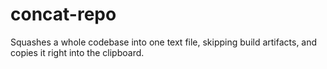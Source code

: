 # concat-repo
Squashes a whole codebase into one text file, skipping build artifacts, and copies it right into the clipboard.
